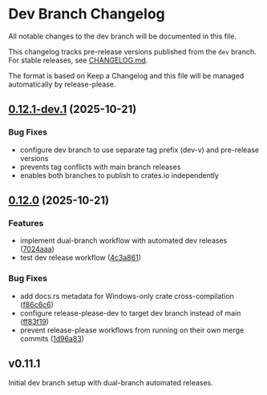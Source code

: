 # Dev Branch Changelog

All notable changes to the dev branch will be documented in this file.

This changelog tracks pre-release versions published from the `dev` branch.
For stable releases, see [CHANGELOG.md](CHANGELOG.md).

The format is based on Keep a Changelog and this file will be managed automatically by release-please.

## [0.12.1-dev.1](https://github.com/cpjet64/rappct/compare/dev-v0.12.1-dev.0...dev-v0.12.1-dev.1) (2025-10-21)


### Bug Fixes

* configure dev branch to use separate tag prefix (dev-v) and pre-release versions
* prevents tag conflicts with main branch releases
* enables both branches to publish to crates.io independently

## [0.12.0](https://github.com/cpjet64/rappct/compare/rappct-v0.11.1...rappct-v0.12.0) (2025-10-21)


### Features

* implement dual-branch workflow with automated dev releases ([7024aaa](https://github.com/cpjet64/rappct/commit/7024aaab227c9dc2fb242f7cc2da9751f1dc3755))
* test dev release workflow ([4c3a861](https://github.com/cpjet64/rappct/commit/4c3a861a0391e4e2c4d2e81274537a99c632e8f8))


### Bug Fixes

* add docs.rs metadata for Windows-only crate cross-compilation ([f86c6c6](https://github.com/cpjet64/rappct/commit/f86c6c6db56e04c146b98a65f90892e1bbe10acf))
* configure release-please-dev to target dev branch instead of main ([ff83f19](https://github.com/cpjet64/rappct/commit/ff83f19573dca442bebbd4d5efa2dd4d78714fef))
* prevent release-please workflows from running on their own merge commits ([1d96a83](https://github.com/cpjet64/rappct/commit/1d96a830318eeec729e000e1e32e107566e6f484))

## v0.11.1

Initial dev branch setup with dual-branch automated releases.
